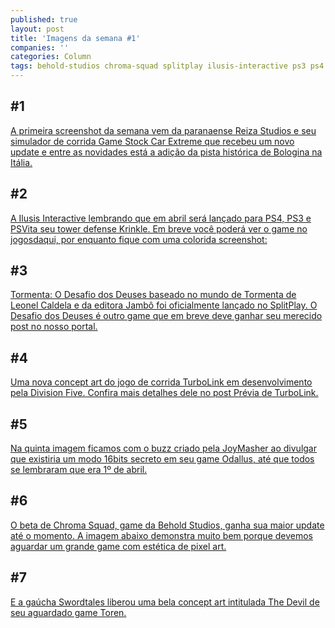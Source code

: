 ```yaml
---
published: true
layout: post
title: 'Imagens da semana #1'
companies: ''
categories: Column
tags: behold-studios chroma-squad splitplay ilusis-interactive ps3 ps4 psvita joymasher reiza-studios swordtales division-five previa imagens-da-semana
---
```



## #1
[A primeira screenshot da semana vem da paranaense Reiza Studios e seu simulador de corrida Game Stock Car Extreme que recebeu um novo update e entre as novidades está a adição da pista histórica de Bologina na Itália.](https://twitter.com/ReizaStudios/status/581786360798949376)

## #2
[A Ilusis Interactive lembrando que em abril será lançado para PS4, PS3 e PSVita seu tower defense Krinkle. Em breve você poderá ver o game no jogosdaqui, por enquanto fique com uma colorida screenshot:](https://twitter.com/Ilusis/status/582560429274185728)

## #3
[Tormenta: O Desafio dos Deuses baseado no mundo de Tormenta de Leonel Caldela e da editora Jambô foi oficialmente lançado no SplitPlay. O Desafio dos Deuses é outro game que em breve deve ganhar seu merecido post no nosso portal.](https://twitter.com/SplitPlay/status/582742476659789824)

## #4
[Uma nova concept art do jogo de corrida TurboLink em desenvolvimento pela Division Five. Confira mais detalhes dele no post Prévia de TurboLink.](https://twitter.com/Hanza_Ru/status/583032804805611521)

## #5
[Na quinta imagem ficamos com o buzz criado pela JoyMasher ao divulgar que existiria um modo 16bits secreto em seu game Odallus, até que todos se lembraram que era 1º de abril.](https://twitter.com/JoyMasher/status/583364108810084353)

## #6
[O beta de Chroma Squad, game da Behold Studios, ganha sua maior update até o momento. A imagem abaixo demonstra muito bem porque devemos aguardar um grande game com estética de pixel art.](https://twitter.com/beholdstudios/status/583697974531756033)

## #7
[E a gaúcha Swordtales liberou uma bela concept art intitulada The Devil de seu aguardado game Toren.](https://twitter.com/TorenGame/status/584181780237791232)

